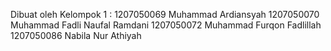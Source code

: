 Dibuat oleh Kelompok 1 :
1207050069 Muhammad Ardiansyah
1207050070 Muhammad Fadli Naufal Ramdani
1207050072 Muhammad Furqon Fadlillah
1207050086 Nabila Nur Athiyah
 
